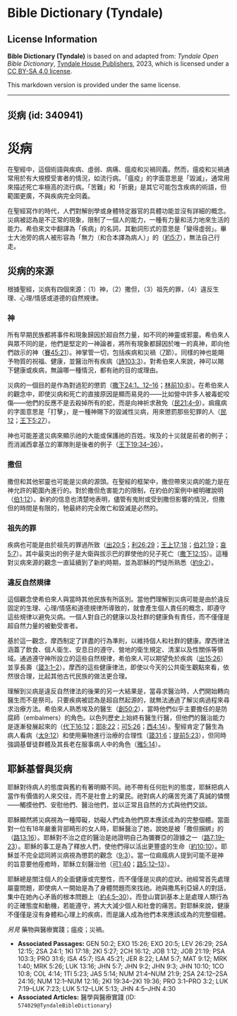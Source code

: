 # Bible Dictionary (Tyndale)

## License Information

**Bible Dictionary (Tyndale)** is based on and adapted from: _Tyndale Open Bible Dictionary_, [Tyndale House Publishers](https://tyndaleopenresources.com/), 2023, which is licensed under a [CC BY-SA 4.0 license](https://creativecommons.org/licenses/by-sa/4.0/legalcode.en).

This markdown version is provided under the same license.



--------------------------------

## 災病 (id: 340941)

災病
==

在聖經中，這個術語與疾病、虛弱、病痛、瘟疫和災禍同義。然而，瘟疫和災禍通常用於有大規模受害者的情況，如流行病。「瘟疫」的字面意思是「毀滅」，通常用來描述死亡率極高的流行病。「苦難」和「折磨」是其它可能包含疾病的術語，但範圍更廣，不與疾病完全同義。

在聖經寫作的時代，人們對解剖學或身體特定器官的具體功能並沒有詳細的概念。災病被認為是不正常的現象，限制了一個人的能力，一種有力量和活力地來生活的能力。希伯來文中翻譯為「疾病」的名詞，其動詞形式的意思是「變得虛弱」。畢士大池旁的病人被形容為「無力（和合本譯為病人）」的（[約5:7](https://ref.ly/John5:7)），無法自己行走。

災病的來源
-----

根據聖經，災病有四個來源：（1）神，（2）撒但，（3）祖先的罪，（4）違反生理、心理/情感或道德的自然規律。

### 神

所有早期民族都將事件和現象歸因於超自然力量，如不同的神靈或邪靈。希伯來人與眾不同的是，他們是堅定的一神論者，將所有現象都歸因於唯一的真神，即向他們啟示的神（[賽45:21](https://ref.ly/Isa45:21)）。神掌管一切，包括疾病和災禍（[7](https://ref.ly/Isa45:7)節）。同樣的神也能賜予物質的祝福、健康，並醫治所有疾病（[詩103:3](https://ref.ly/Ps103:3)）。對希伯來人來說，神可以賜下健康或疾病，無論哪一種情況，都有祂的目的或理由。

災病的一個目的是作為對過犯的懲罰（[撒下24:1、12–16](https://ref.ly/2Sam24:1)；[林前10:8](https://ref.ly/1Cor10:8)）。在希伯來人的觀念中，即使災病和死亡的直接原因是顯而易見的——比如營中許多人被毒蛇咬傷——他們的反應不是去殺掉所有的蛇，而是向神祈求赦免（[民21:4–9](https://ref.ly/Num21:4-Num21:9)）。痲瘋病的字面意思是「打擊」，是一種神賜下的毀滅性災病，用來懲罰那些犯罪的人（[民12](https://ref.ly/Num12:1-Num12:16)；[王下5:27](https://ref.ly/2Kgs5:27)）。

神也可能差遣災病來顯示祂的大能或保護祂的百姓。埃及的十災就是前者的例子；而消滅西拿基立的軍隊則是後者的例子（[王下19:34–36](https://ref.ly/2Kgs19:34-2Kgs19:36)）。

### 撒但

撒但和其他邪靈也可能是災病的源頭。在聖經的框架中，撒但帶來災病的能力是在神允許的範圍內進行的。對於撒但危害能力的限制，在約伯的案例中被明確說明（[伯1:12](https://ref.ly/Job1:12)）。新約的信息也清楚地表明，儘管有鬼附或受到撒但影響的情況，但撒但的時間是有限的，牠最終的完全敗亡和毀滅是必然的。

### 祖先的罪

疾病也可能是由於祖先的罪過所致（[出20:5](https://ref.ly/Exod20:5)；[利26:29](https://ref.ly/Lev26:29)；[王上17:18](https://ref.ly/1Kgs17:18)；[伯21:19](https://ref.ly/Job21:19)；[哀5:7](https://ref.ly/Lam5:7)）。其中最突出的例子是大衛與拔示巴的罪使他的兒子死亡（[撒下12:15](https://ref.ly/2Sam12:15)）。這種對災病來源的觀念一直延續到了新約時期，並為耶穌的門徒所熟悉（[約9:2](https://ref.ly/John9:2)）。

### 違反自然規律

這個觀念使希伯來人與當時其他民族有所區別。當他們理解到災病可能是由於違反固定的生理、心理/情感和道德規律所導致的，就會產生個人責任的概念，即遵守這些規律以避免災病。一個人對自己的健康以及社群的健康負有責任，而不僅僅是超自然力量的被動受害者。

基於這一觀念，摩西制定了詳盡的行為準則，以維持個人和社群的健康。摩西律法涵蓋了飲食、個人衛生、安息日的遵守、營地的衛生規定、清潔以及性關係等領域。通過遵守神所設立的這些自然規律，希伯來人可以期望免於疾病（[出15:26](https://ref.ly/Exod15:26)）並享長壽（[箴3:1–2](https://ref.ly/Prov3:1-Prov3:2)）。摩西的這些健康律法，即使以今天的公共衛生觀點來看，依然很合理，比起其他古代民族的做法更合理。

理解到災病是違反自然律法的後果的另一大結果是，當尋求醫治時，人們開始轉向醫生而不是祭司。只要疾病被認為是超自然起源的，就無法通過了解災病過程來尋求治療方法。希伯來人熟悉埃及的醫生（[創50:2](https://ref.ly/Gen50:2)），當時他們似乎主要擔任的是防腐師（embalmers）的角色。以色列歷史上始終有醫生行醫，但他們的醫治能力是逐漸發展起來的（[代下16:12](https://ref.ly/2Chr16:12)；[耶8:22](https://ref.ly/Jer8:22)；[可5:26](https://ref.ly/Mark5:26)；[西4:14](https://ref.ly/Col4:14)）。聖經肯定了醫生為病人看病（[太9:12](https://ref.ly/Matt9:12)）和使用藥物進行治療的合理性（[箴31:6](https://ref.ly/Prov31:6)；[提前5:23](https://ref.ly/1Tim5:23)），但同時強調基督徒群體及其長老在服事病人中的角色（[雅5:14](https://ref.ly/Jas5:14)）。

耶穌基督與災病
-------

耶穌對待病人的態度與舊約有著明顯不同。祂不帶有任何批判的態度，耶穌把病人當作有價值的人來交往，而不是社會上的棄民。祂對病人的痛苦充滿了真誠的憐憫——觸摸他們、安慰他們、醫治他們，並以正常且自然的方式與他們交談。

耶穌顯然將災病視為一種障礙，妨礙人們成為他們原本應該成為的完整個體。當面對一位有18年嚴重背部畸形的女人時，耶穌醫治了她，說她是被「撒但捆綁」的（[路13:16](https://ref.ly/Luke13:16)）。耶穌對不治之症的醫治是祂證明自己為彌賽亞的證據之一（[路7:19–23](https://ref.ly/Luke7:19-Luke7:23)）。耶穌的事工是為了釋放人們，使他們得以活出更豐盛的生命（[約10:10](https://ref.ly/John10:10)）。耶穌並不完全認同將災病視為懲罰的觀念（[9:3](https://ref.ly/John9:3)）。當一位痲瘋病人提到可能不是神的旨意要他痊癒時，耶穌立刻醫治他（[可1:40](https://ref.ly/Mark1:40)；[路5:12–13](https://ref.ly/Luke5:12-Luke5:13)）。

耶穌總是關注個人的全面健康或完整性，而不僅僅是災病的症狀。祂經常首先處理屬靈問題，即使病人一開始是為了身體問題而來找祂。祂與撒馬利亞婦人的對話，集中在她內心矛盾的根本問題上（[約4:5–30](https://ref.ly/John4:5-John4:30)）。而登山寶訓基本上是處理人類行為的正確態度和動機，若能遵守，將大大減少個人和社會的痛苦。對耶穌來說，健康不僅僅是沒有身體和心理上的疾病，而是讓人成為他們本來應該成為的完整個體。

*另見* 藥物與醫療實踐；瘟疫；災禍。

* **Associated Passages:** GEN 50:2; EXO 15:26; EXO 20:5; LEV 26:29; 2SA 12:15; 2SA 24:1; 1KI 17:18; 2KI 5:27; 2CH 16:12; JOB 1:12; JOB 21:19; PSA 103:3; PRO 31:6; ISA 45:7; ISA 45:21; JER 8:22; LAM 5:7; MAT 9:12; MRK 1:40; MRK 5:26; LUK 13:16; JHN 5:7; JHN 9:2; JHN 9:3; JHN 10:10; 1CO 10:8; COL 4:14; 1TI 5:23; JAS 5:14; NUM 21:4–NUM 21:9; 2SA 24:12–2SA 24:16; NUM 12:1–NUM 12:16; 2KI 19:34–2KI 19:36; PRO 3:1–PRO 3:2; LUK 7:19–LUK 7:23; LUK 5:12–LUK 5:13; JHN 4:5–JHN 4:30
* **Associated Articles:** 醫學與醫療實踐 (ID: `574029@TyndaleBibleDictionary`)


